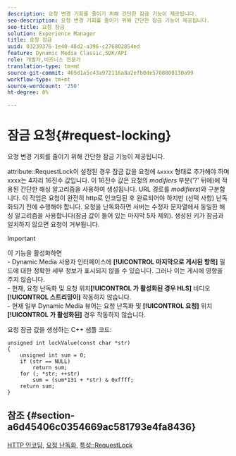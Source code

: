 ```yaml
---
description: 요청 변경 기회를 줄이기 위해 간단한 잠금 기능이 제공됩니다.
seo-description: 요청 변경 기회를 줄이기 위해 간단한 잠금 기능이 제공됩니다.
seo-title: 요청 잠금
solution: Experience Manager
title: 요청 잠금
uuid: 03239376-1e40-48d2-a396-c276802854ed
feature: Dynamic Media Classic,SDK/API
role: 개발자,비즈니스 전문가
translation-type: tm+mt
source-git-commit: 469d1a5c43a972116a8a2efb0de5708800130a99
workflow-type: tm+mt
source-wordcount: '250'
ht-degree: 0%

---
```



# 잠금 요청{#request-locking}

요청 변경 기회를 줄이기 위해 간단한 잠금 기능이 제공됩니다.

attribute::RequestLock이 설정된 경우 잠금 값을 요청에 `&xxxx` 형태로 추가해야 하며 xxxx는 4자리 16진수 값입니다. 이 16진수 값은 요청의 *modifiers* 부분(&#39;?&#39; 뒤에)에 적용된 간단한 해싱 알고리즘을 사용하여 생성됩니다. URL 경로를 *modifiers*)와 구분합니다. 이 작업은 요청이 완전히 http로 인코딩된 후 완료되어야 하지만 (선택 사항) 난독화되기 전에 수행해야 합니다. 요청을 난독화하면 서버는 수정자 문자열에서 동일한 해싱 알고리즘을 사용합니다(잠금 값이 들어 있는 마지막 5자 제외). 생성된 키가 잠금과 일치하지 않으면 요청이 거부됩니다.

>[!IMPORTANT]
>
>이 기능을 활성화하면 <br>- Dynamic Media 사용자 인터페이스에 **[!UICONTROL 마지막으로 게시된 항목]** 필드에 대한 정확한 세부 정보가 표시되지 않을 수 있습니다. 그러나 이는 게시에 영향을 주지 않습니다.<br>- 현재, 요청 난독화 및 요청 위치&#x200B;**[!UICONTROL 가 활성화된 경우 HLS]** 비디오  **[!UICONTROL 스트리밍이]** 작동하지 않습니다.<br>- 현재 일부 Dynamic Media 뷰어는 요청 난독화 및  **[!UICONTROL 요청]** 위치 **[!UICONTROL 가 활성화된]** 경우 작동하지 않습니다.

요청 잠금 값을 생성하는 C++ 샘플 코드:

```
unsigned int lockValue(const char *str) 
{ 
    unsigned int sum = 0; 
    if (str == NULL) 
        return sum; 
    for (; *str; ++str) 
        sum = (sum*131 + *str) & 0xffff; 
    return sum; 
} 
```

## 참조 {#section-a6d45406c0354669ac581793e4fa8436}

[HTTP 인코딩](../../../../../is-api/http-ref/image-serving-api-ref/c-http-protocol-reference/c-syntax-and-features/r-http-encoding.md#reference-bb34dd13f316462695448acfa8f92df7),  [요청 난독화](../../../../../is-api/http-ref/image-serving-api-ref/c-http-protocol-reference/c-syntax-and-features/r-request-obfuscation.md#reference-895f65d6796c43bb9bad21a676ed714d),  [특성::RequestLock](../../../../../is-api/image-catalog/image-serving-api-ref/c-image-catalog-reference/c-attributes-reference/r-requestlock.md#reference-8bbe2f581be847d3b9fa123e8e5e94b0)
